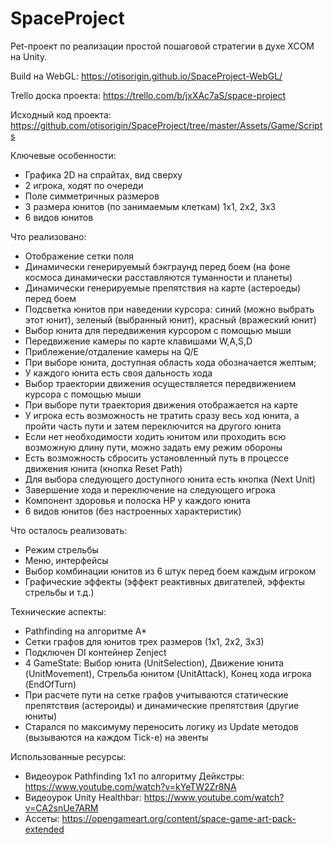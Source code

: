 # SpaceProject

Pet-проект по реализации простой пошаговой стратегии в духе XCOM на Unity.

Build на WebGL: https://otisorigin.github.io/SpaceProject-WebGL/

Trello доска проекта: https://trello.com/b/jxXAc7aS/space-project

Исходный код проекта: https://github.com/otisorigin/SpaceProject/tree/master/Assets/Game/Scripts

Ключевые особенности:
 - Графика 2D на спрайтах, вид сверху
 - 2 игрока, ходят по очереди
 - Поле симметричных размеров
 - 3 размера юнитов (по занимаемым клеткам) 1х1, 2х2, 3х3
 - 6 видов юнитов
 
Что реализовано: 
   - Отображение сетки поля
   - Динамически генерируемый бэкграунд перед боем (на фоне космоса динамически расставляются туманности и планеты)
   - Динамически генерируемые препятствия на карте (астероеды) перед боем
   - Подсветка юнитов при наведении курсора: синий (можно выбрать этот юнит), зеленый (выбранный юнит), красный (вражеский юнит)
   - Выбор юнита для передвижения курсором с помощью мыши
   - Передвижение камеры по карте клавишами W,A,S,D
   - Приблежение/отдаление камеры на Q/E
   - При выборе юнита, доступная область хода обозначается желтым;
   - У каждого юнита есть своя дальность хода
   - Выбор траектории движения осуществляется передвижением курсора с помощью мыши
   - При выборе пути траектория движения отображается на карте
   - У игрока есть возможность не тратить сразу весь ход юнита, а пройти часть пути и затем переключится на другого юнита
   - Если нет необходимости ходить юнитом или проходить всю возможную длину пути, можно задать ему режим обороны
   - Есть возможность сбросить установленный путь в процессе движения юнита (кнопка Reset Path)
   - Для выбора следующего доступного юнита есть кнопка (Next Unit)
   - Завершение хода и переключение на следующего игрока
   - Компонент здоровья и полоска HP у каждого юнита
   - 6 видов юнитов (без настроенных характеристик)

Что осталось реализовать:
   - Режим стрельбы
   - Меню, интерфейсы
   - Выбор комбинации юнитов из 6 штук перед боем каждым игроком
   - Графические эффекты (эффект реактивных двигателей, эффекты стрельбы и т.д.)
 
 Технические аспекты:
 - Pathfinding на алгоритме A*
 - Сетки графов для юнитов трех размеров (1х1, 2х2, 3х3)
 - Подключен DI контейнер Zenject
 - 4 GameState: Выбор юнита (UnitSelection), Движение юнита (UnitMovement), Стрельба юнитом (UnitAttack), Конец хода игрока (EndOfTurn)
 - При расчете пути на сетке графов учитываются статические препятствия (астероиды) и динамические препятствия (другие юниты)
 - Старался по максимуму переносить логику из Update методов (вызываются на каждом Tick-е) на эвенты

Использованные ресурсы:
 - Видеоурок Pathfinding 1x1 по алгоритму Дейкстры: https://www.youtube.com/watch?v=kYeTW2Zr8NA
 - Видеоурок Unity Healthbar: https://www.youtube.com/watch?v=CA2snUe7ARM
 - Ассеты: https://opengameart.org/content/space-game-art-pack-extended
 
